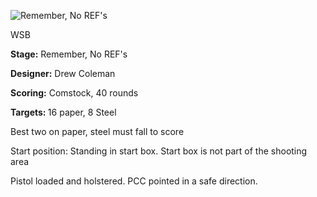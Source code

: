 ![Remember, No REF's](https://github.com/bagellord/USPSA-Stages/blob/master/31%2B%20rounds/Remember%20No%20REFs%20-%2040%20rounds%20-%20Comstock/Remember%2C%20No%20Refs.png)

WSB

<b>Stage:</b> Remember, No REF's

<b>Designer:</b> Drew Coleman

<b>Scoring:</b> Comstock, 40 rounds

<b>Targets: </b>16 paper, 8 Steel

Best two on paper, steel must fall to score

Start position: Standing in start box. Start box is not part of the shooting area

Pistol loaded and holstered. PCC pointed in a safe direction.

